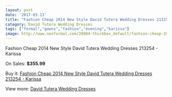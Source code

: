 ```yaml
---
layout: post
date: '2017-03-13'
title: "Fashion Cheap 2014 New Style David Tutera Wedding Dresses 213254 - Karissa"
category: David Tutera Wedding Dresses
tags: ["formal","gowns","fashion","evening","karissa"]
image: http://www.neoformal.com/20804-thickbox_default/fashion-cheap-2014-new-style-david-tutera-wedding-dresses-213254-karissa.jpg
---
```

Fashion Cheap 2014 New Style David Tutera Wedding Dresses 213254 - Karissa

On Sales: **$355.99**
<a href="https://www.neoformal.com/en/david-tutera-wedding-dresses-2014/6679-fashion-cheap-2014-new-style-david-tutera-wedding-dresses-213254-karissa.html"><amp-img layout="responsive" width="600" height="600" src="//www.neoformal.com/20804-thickbox_default/fashion-cheap-2014-new-style-david-tutera-wedding-dresses-213254-karissa.jpg" alt="Fashion Cheap 2014 New Style David Tutera Wedding Dresses 213254 - Karissa 0" /></a>
<a href="https://www.neoformal.com/en/david-tutera-wedding-dresses-2014/6679-fashion-cheap-2014-new-style-david-tutera-wedding-dresses-213254-karissa.html"><amp-img layout="responsive" width="600" height="600" src="//www.neoformal.com/20805-thickbox_default/fashion-cheap-2014-new-style-david-tutera-wedding-dresses-213254-karissa.jpg" alt="Fashion Cheap 2014 New Style David Tutera Wedding Dresses 213254 - Karissa 1" /></a>

Buy it: [Fashion Cheap 2014 New Style David Tutera Wedding Dresses 213254 - Karissa](https://www.neoformal.com/en/david-tutera-wedding-dresses-2014/6679-fashion-cheap-2014-new-style-david-tutera-wedding-dresses-213254-karissa.html "Fashion Cheap 2014 New Style David Tutera Wedding Dresses 213254 - Karissa")

View more: [David Tutera Wedding Dresses](https://www.neoformal.com/en/97-david-tutera-wedding-dresses-2014 "David Tutera Wedding Dresses")